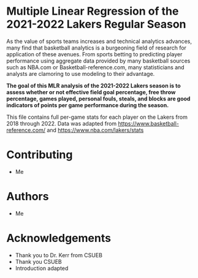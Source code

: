 # Multiple Linear Regression of the 2021-2022 Lakers Regular Season


As the value of sports teams increases and technical analytics advances, many find that basketball analytics is a burgeoning field of research for application of these avenues. From sports betting to predicting player performance using aggregate data provided by many basketball sources such as NBA.com or Basketball-reference.com, many statisticians and analysts are clamoring to use modeling to their advantage.

**The goal of this MLR analysis of the 2021-2022 Lakers season is to assess whether or not effective field goal percentage, free throw percentage, games played, personal fouls, steals, and blocks are good indicators of points per game performance during the season.** 

This file contains full per-game stats for each player on the Lakers from 2018 through 2022. 
Data was adapted from https://www.basketball-reference.com/ and https://www.nba.com/lakers/stats


# Contributing 
* Me


# Authors 
* Me

# Acknowledgements 
* Thank you to Dr. Kerr from CSUEB 
* Thank you CSUEB
* Introduction adapted
